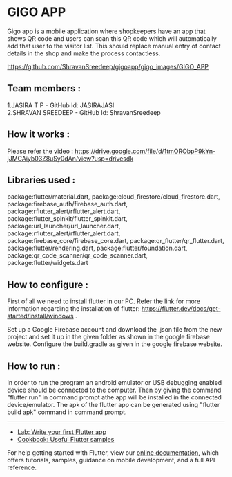 # GIGO APP

Gigo app is a mobile application where shopkeepers have an app that shows QR code and users can scan this QR code which will automatically add that user to the visitor list. This should replace manual entry of contact details in the shop and make the process contactless.

https://github.com/ShravanSreedeep/gigoapp/gigo_images/GIGO_APP

## Team members : 
1.JASIRA T P  -  GitHub Id:  JASIRAJASI         
2.SHRAVAN SREEDEEP -  GitHub Id:  ShravanSreedeep

## How it works :
Please refer the video : https://drive.google.com/file/d/1tmORObpP9kYn-jJMCAiyb03Z8uSy0dAn/view?usp=drivesdk
 
 ## Libraries used :
 package:flutter/material.dart,
 package:cloud_firestore/cloud_firestore.dart,
 package:firebase_auth/firebase_auth.dart,
 package:rflutter_alert/rflutter_alert.dart,
 package:flutter_spinkit/flutter_spinkit.dart,
 package:url_launcher/url_launcher.dart,
 package:rflutter_alert/rflutter_alert.dart,
 package:firebase_core/firebase_core.dart,
 package:qr_flutter/qr_flutter.dart,
 package:flutter/rendering.dart,
 package:flutter/foundation.dart,
 package:qr_code_scanner/qr_code_scanner.dart,
 package:flutter/widgets.dart
 
 ## How to configure :
 First of all we need to install flutter in our PC. Refer the link for more information regarding the installation of flutter:
 https://flutter.dev/docs/get-started/install/windows .
 
 Set up a Google Firebase account and download the .json file from the new project and set it up in the given folder as shown in the google firebase website. Configure the 
 build.gradle as given in the google firebase website. 
 
 ## How to run :
 In order to run the program an android emulator or USB debugging enabled device should be connected to the computer. Then by giving the command "flutter run" in command prompt athe app will be installed in the connected device/emulator. The apk of the flutter app can be generated using "flutter build apk" command in command prompt. 
      



-----------------------------------------------------------------------------------------------------------------------------------------------------------
- [Lab: Write your first Flutter app](https://flutter.dev/docs/get-started/codelab)
- [Cookbook: Useful Flutter samples](https://flutter.dev/docs/cookbook)

For help getting started with Flutter, view our
[online documentation](https://flutter.dev/docs), which offers tutorials,
samples, guidance on mobile development, and a full API reference.
